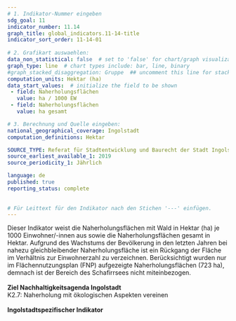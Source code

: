 ```yaml
---
# 1. Indikator-Nummer eingeben 
sdg_goal: 11 
indicator_number: 11.14
graph_title: global_indicators.11-14-title
indicator_sort_order: 11-14-01
 
# 2. Grafikart auswaehlen: 
data_non_statistical: false  # set to 'false' for chart/graph visualization 
graph_type: line  # chart types include: bar, line, binary 
#graph_stacked_disaggregation: Gruppe  ## uncomment this line for stacked bars. eplace 'Geschlecht' with the field of aggregation. 
computation_units: Hektar (ha)
data_start_values:  # initialize the field to be shown  
 - field: Naherholungsflächen 
   value: ha / 1000 EW 
 - field: Naherholungsflächen 
   value: ha gesamt

# 3. Berechnung und Quelle eingeben: 
national_geographical_coverage: Ingolstadt 
computation_definitions: Hektar

SOURCE_TYPE: Referat für Stadtentwicklung und Baurecht der Stadt Ingolstadt  # data source  
source_earliest_available_1: 2019
source_periodicity_1: Jährlich

language: de   
published: true 
reporting_status: complete
 
 
# Für Leittext für den Indikator nach den Stichen '---' einfügen. 
---
```

Dieser Indikator weist die Naherholungsflächen mit Wald in Hektar (ha) je 1000 Einwohner/-innen aus sowie die Naherholungsflächen gesamt in Hektar. Aufgrund des Wachstums der Bevölkerung in den letzten Jahren bei nahezu gleichbleibender Naherholungsfläche ist ein Rückgang der Fläche im Verhältnis zur Einwohnerzahl zu verzeichnen. Berücksichtigt wurden nur im Flächennutzungsplan (FNP) aufgezeigte Naherholungsflächen (723 ha), demnach ist der Bereich des Schafirrsees nicht miteinbezogen.  <br>
<br>
<b>Ziel Nachhaltigkeitsagenda Ingolstadt</b><br>
K2.7: Naherholung mit ökologischen Aspekten vereinen<br>
<br>
<b>Ingolstadtspezifischer Indikator</b>
